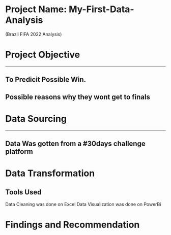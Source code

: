 # Project Name: My-First-Data-Analysis
(Brazil FIFA 2022 Analysis)

# Project Objective
-------------
To Predicit Possible Win. 
--------
Possible reasons why they wont get to finals
-----
# Data Sourcing
-------------
Data Was gotten from a #30days challenge platform 
-----------
# Data Transformation
Tools Used 
----------
Data Cleaning was done on Excel
Data Visualization was done on PowerBi





# Findings and Recommendation
